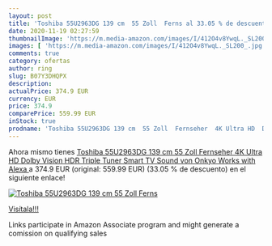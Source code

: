```yaml
---
layout: post
title: 'Toshiba 55U2963DG 139 cm  55 Zoll  Ferns al 33.05 % de descuento'
date: 2020-11-19 02:27:59
thumbnailImage: 'https://m.media-amazon.com/images/I/412O4v8YwqL._SL200_.jpg'
images: [ 'https://m.media-amazon.com/images/I/412O4v8YwqL._SL200_.jpg' ]
comments: true
category: ofertas
author: ring
slug: B07Y3DHQPX
description:
actualPrice: 374.9 EUR
currency: EUR
price: 374.9
comparePrice: 559.99 EUR
inStock: true
prodname: 'Toshiba 55U2963DG 139 cm  55 Zoll  Fernseher  4K Ultra HD  Dolby Vision HDR  Triple Tuner  Smart TV  Sound von Onkyo  Works with Alexa '
---
```


Ahora mismo tienes [Toshiba 55U2963DG 139 cm  55 Zoll  Fernseher  4K Ultra HD  Dolby Vision HDR  Triple Tuner  Smart TV  Sound von Onkyo  Works with Alexa ](https://www.amazon.de/dp/B07Y3DHQPX/?tag=tolees0ca-21) a 374.9 EUR (original: 559.99 EUR) (33.05 %  de descuento) en el siguiente enlace!

[![Toshiba 55U2963DG 139 cm  55 Zoll  Ferns](https://m.media-amazon.com/images/I/412O4v8YwqL._SL200_.jpg)](https://www.amazon.de/dp/B07Y3DHQPX/?tag=tolees0ca-21)

[Visítala!!!](https://www.amazon.de/dp/B07Y3DHQPX/?tag=tolees0ca-21)

Links participate in Amazon Associate program and might generate a comission on qualifying sales
